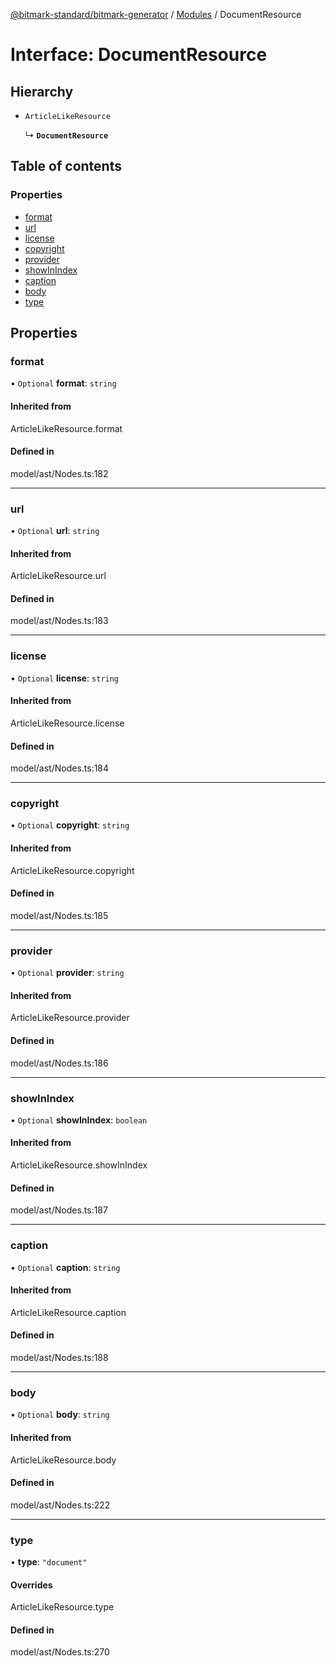 [@bitmark-standard/bitmark-generator](../API.md) / [Modules](../modules.md) / DocumentResource

# Interface: DocumentResource

## Hierarchy

- `ArticleLikeResource`

  ↳ **`DocumentResource`**

## Table of contents

### Properties

- [format](DocumentResource.md#format)
- [url](DocumentResource.md#url)
- [license](DocumentResource.md#license)
- [copyright](DocumentResource.md#copyright)
- [provider](DocumentResource.md#provider)
- [showInIndex](DocumentResource.md#showInIndex)
- [caption](DocumentResource.md#caption)
- [body](DocumentResource.md#body)
- [type](DocumentResource.md#type)

## Properties

### format

• `Optional` **format**: `string`

#### Inherited from

ArticleLikeResource.format

#### Defined in

model/ast/Nodes.ts:182

___

### url

• `Optional` **url**: `string`

#### Inherited from

ArticleLikeResource.url

#### Defined in

model/ast/Nodes.ts:183

___

### license

• `Optional` **license**: `string`

#### Inherited from

ArticleLikeResource.license

#### Defined in

model/ast/Nodes.ts:184

___

### copyright

• `Optional` **copyright**: `string`

#### Inherited from

ArticleLikeResource.copyright

#### Defined in

model/ast/Nodes.ts:185

___

### provider

• `Optional` **provider**: `string`

#### Inherited from

ArticleLikeResource.provider

#### Defined in

model/ast/Nodes.ts:186

___

### showInIndex

• `Optional` **showInIndex**: `boolean`

#### Inherited from

ArticleLikeResource.showInIndex

#### Defined in

model/ast/Nodes.ts:187

___

### caption

• `Optional` **caption**: `string`

#### Inherited from

ArticleLikeResource.caption

#### Defined in

model/ast/Nodes.ts:188

___

### body

• `Optional` **body**: `string`

#### Inherited from

ArticleLikeResource.body

#### Defined in

model/ast/Nodes.ts:222

___

### type

• **type**: ``"document"``

#### Overrides

ArticleLikeResource.type

#### Defined in

model/ast/Nodes.ts:270
